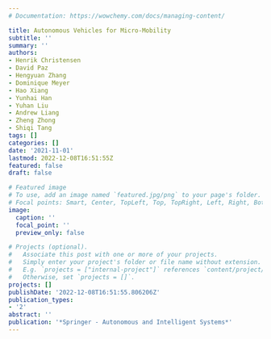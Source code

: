 ```yaml
---
# Documentation: https://wowchemy.com/docs/managing-content/

title: Autonomous Vehicles for Micro-Mobility
subtitle: ''
summary: ''
authors:
- Henrik Christensen
- David Paz
- Hengyuan Zhang
- Dominique Meyer
- Hao Xiang
- Yunhai Han
- Yuhan Liu
- Andrew Liang
- Zheng Zhong
- Shiqi Tang
tags: []
categories: []
date: '2021-11-01'
lastmod: 2022-12-08T16:51:55Z
featured: false
draft: false

# Featured image
# To use, add an image named `featured.jpg/png` to your page's folder.
# Focal points: Smart, Center, TopLeft, Top, TopRight, Left, Right, BottomLeft, Bottom, BottomRight.
image:
  caption: ''
  focal_point: ''
  preview_only: false

# Projects (optional).
#   Associate this post with one or more of your projects.
#   Simply enter your project's folder or file name without extension.
#   E.g. `projects = ["internal-project"]` references `content/project/deep-learning/index.md`.
#   Otherwise, set `projects = []`.
projects: []
publishDate: '2022-12-08T16:51:55.806206Z'
publication_types:
- '2'
abstract: ''
publication: '*Springer - Autonomous and Intelligent Systems*'
---
```

